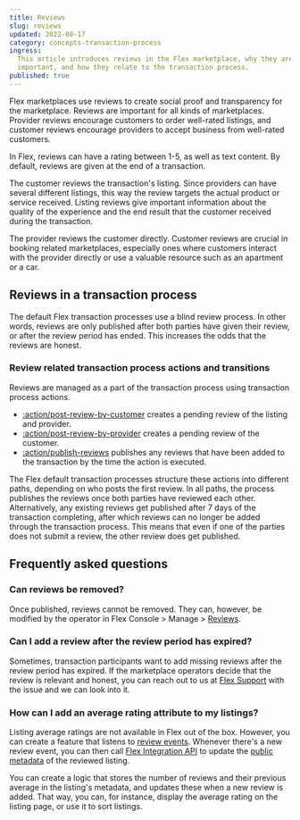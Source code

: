 ```yaml
---
title: Reviews
slug: reviews
updated: 2022-08-17
category: concepts-transaction-process
ingress:
  This article introduces reviews in the Flex marketplace, why they are
  important, and how they relate to the transaction process.
published: true
---
```


Flex marketplaces use reviews to create social proof and transparency
for the marketplace. Reviews are important for all kinds of
marketplaces. Provider reviews encourage customers to order well-rated
listings, and customer reviews encourage providers to accept business
from well-rated customers.

In Flex, reviews can have a rating between 1-5, as well as text content.
By default, reviews are given at the end of a transaction.

The customer reviews the transaction's listing. Since providers can have
several different listings, this way the review targets the actual
product or service received. Listing reviews give important information
about the quality of the experience and the end result that the customer
received during the transaction.

The provider reviews the customer directly. Customer reviews are crucial
in booking related marketplaces, especially ones where customers
interact with the provider directly or use a valuable resource such as
an apartment or a car.

## Reviews in a transaction process

The default Flex transaction processes use a blind review process. In
other words, reviews are only published after both parties have given
their review, or after the review period has ended. This increases the
odds that the reviews are honest.

### Review related transaction process actions and transitions

Reviews are managed as a part of the transaction process using
transaction process actions.

- [:action/post-review-by-customer](/references/transaction-process-actions/#actionpost-review-by-customer)
  creates a pending review of the listing and provider.
- [:action/post-review-by-provider](/references/transaction-process-actions/#actionpost-review-by-provider)
  creates a pending review of the customer.
- [:action/publish-reviews](/references/transaction-process-actions/#actionpublish-reviews)
  publishes any reviews that have been added to the transaction by the
  time the action is executed.

The Flex default transaction processes structure these actions into
different paths, depending on who posts the first review. In all paths,
the process publishes the reviews once both parties have reviewed each
other. Alternatively, any existing reviews get published after 7 days of
the transaction completing, after which reviews can no longer be added
through the transaction process. This means that even if one of the
parties does not submit a review, the other review does get published.

## Frequently asked questions

### Can reviews be removed?

Once published, reviews cannot be removed. They can, however, be
modified by the operator in Flex Console > Manage >
[Reviews](https://flex-console.sharetribe.com/reviews).

### Can I add a review after the review period has expired?

Sometimes, transaction participants want to add missing reviews after
the review period has expired. If the marketplace operators decide that
the review is relevant and honest, you can reach out to us at
[Flex Support](mailto:flex-support@sharetribe.com) with the issue and we
can look into it.

### How can I add an average rating attribute to my listings?

Listing average ratings are not available in Flex out of the box.
However, you can create a feature that listens to
[review events](/how-to/reacting-to-events/). Whenever there's a new
review event, you can then call
[Flex Integration API](https://www.sharetribe.com/api-reference/integration.html)
to update the [public metadata](/references/extended-data/#metadata) of
the reviewed listing.

You can create a logic that stores the number of reviews and their
previous average in the listing's metadata, and updates these when a new
review is added. That way, you can, for instance, display the average
rating on the listing page, or use it to sort listings.
